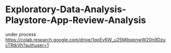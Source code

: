 # Exploratory-Data-Analysis-Playstore-App-Review-Analysis
under process
https://colab.research.google.com/drive/1qoEv6W_u25MIbqpnwW20n9DzucTRtkVh?authuser=1
